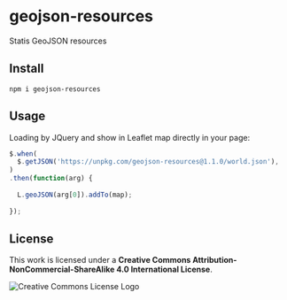 # geojson-resources

Statis GeoJSON resources

## Install

```
npm i geojson-resources
```

## Usage

Loading by JQuery and show in Leaflet map directly in your page:
```javascript
$.when(
  $.getJSON('https://unpkg.com/geojson-resources@1.1.0/world.json'),
)
.then(function(arg) {
  
  L.geoJSON(arg[0]).addTo(map);
  
});
```

## License
This work is licensed under a **Creative Commons Attribution-NonCommercial-ShareAlike 4.0 International License**. 

![Creative Commons License Logo](https://i.creativecommons.org/l/by-nc-sa/4.0/88x31.png "License")

